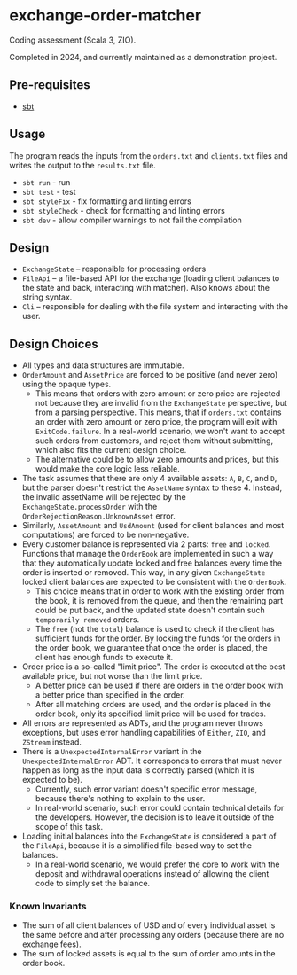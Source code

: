 # exchange-order-matcher

Coding assessment (Scala 3, ZIO).

Completed in 2024, and currently maintained as a demonstration project.

## Pre-requisites

- [sbt](https://www.scala-sbt.org/)

## Usage

The program reads the inputs from the `orders.txt` and `clients.txt` files and writes the output to the `results.txt` file.

- `sbt run` - run
- `sbt test` - test
- `sbt styleFix` - fix formatting and linting errors
- `sbt styleCheck` - check for formatting and linting errors
- `sbt dev` - allow compiler warnings to not fail the compilation

## Design

- `ExchangeState` – responsible for processing orders
- `FileApi` – a file-based API for the exchange
  (loading client balances to the state and back, interacting with matcher). Also knows about the string syntax.
- `Cli` – responsible for dealing with the file system and interacting with the user.

## Design Choices

- All types and data structures are immutable.
- `OrderAmount` and `AssetPrice` are forced to be positive (and never zero) using the opaque types.
  - This means that orders with zero amount or zero price are rejected not because they are invalid from the `ExchangeState` perspective, but from a parsing perspective. This means, that if `orders.txt` contains an order with zero amount or zero price, the program will exit with `ExitCode.failure`. In a real-world scenario, we won't want to accept such orders from customers, and reject them without submitting, which also fits the current design choice.
  - The alternative could be to allow zero amounts and prices, but this would make the core logic less reliable.
- The task assumes that there are only 4 available assets: `A`, `B`, `C`, and `D`, but the parser doesn't restrict the `AssetName` syntax to these 4. Instead, the invalid assetName will be rejected by the `ExchangeState.processOrder` with the `OrderRejectionReason.UnknownAsset` error.
- Similarly, `AssetAmount` and `UsdAmount` (used for client balances and most computations) are forced to be non-negative.
- Every customer balance is represented via 2 parts: `free` and `locked`. Functions that manage the `OrderBook` are implemented in such a way that they automatically update locked and free balances every time the order is inserted or removed. This way, in any given `ExchangeState` locked client balances are expected to be consistent with the `OrderBook`.
  - This choice means that in order to work with the existing order from the book, it is removed from the queue, and then the remaining part could be put back, and the updated state doesn't contain such `temporarily removed` orders.
  - The `free` (not the `total`) balance is used to check if the client has sufficient funds for the order. By locking the funds for the orders in the order book, we guarantee that once the order is placed, the client has enough funds to execute it.
- Order price is a so-called "limit price". The order is executed at the best available price, but not worse than the limit price.
  - A better price can be used if there are orders in the order book with a better price than specified in the order.
  - After all matching orders are used, and the order is placed in the order book, only its specified limit price will be used for trades.
- All errors are represented as ADTs, and the program never throws exceptions, but uses error handling capabilities of `Either`, `ZIO`, and `ZStream` instead.
- There is a `UnexpectedInternalError` variant in the `UnexpectedInternalError` ADT. It corresponds to errors that must never happen as long as the input data is correctly parsed (which it is expected to be).
  - Currently, such error variant doesn't specific error message, because there's nothing to explain to the user. 
  - In real-world scenario, such error could contain technical details for the developers. However, the decision is to leave it outside of the scope of this task.
- Loading initial balances into the `ExchangeState` is considered a part of the `FileApi`, because it is a simplified file-based way to set the balances.
  - In a real-world scenario, we would prefer the core to work with the deposit and withdrawal operations instead of allowing the client code to simply set the balance.

### Known Invariants

- The sum of all client balances of USD and of every individual asset is the same before and after processing any orders (because there are no exchange fees).
- The sum of locked assets is equal to the sum of order amounts in the order book.
